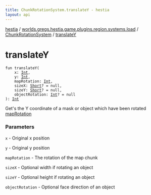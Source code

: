 ```yaml
---
title: ChunkRotationSystem.translateY - hestia
layout: api
---
```


<div class='api-docs-breadcrumbs'><a href="../../index.html">hestia</a> / <a href="../index.html">worlds.gregs.hestia.game.plugins.region.systems.load</a> / <a href="index.html">ChunkRotationSystem</a> / <a href="./translate-y.html">translateY</a></div>

# translateY

<div class="signature"><code><span class="keyword">fun </span><span class="identifier">translateY</span><span class="symbol">(</span><br/>&nbsp;&nbsp;&nbsp;&nbsp;<span class="parameterName" id="worlds.gregs.hestia.game.plugins.region.systems.load.ChunkRotationSystem$translateY(kotlin.Int, kotlin.Int, kotlin.Int, kotlin.Short, kotlin.Short, kotlin.Int)/x">x</span><span class="symbol">:</span>&nbsp;<a href="https://kotlinlang.org/api/latest/jvm/stdlib/kotlin/-int/index.html"><span class="identifier">Int</span></a><span class="symbol">, </span><br/>&nbsp;&nbsp;&nbsp;&nbsp;<span class="parameterName" id="worlds.gregs.hestia.game.plugins.region.systems.load.ChunkRotationSystem$translateY(kotlin.Int, kotlin.Int, kotlin.Int, kotlin.Short, kotlin.Short, kotlin.Int)/y">y</span><span class="symbol">:</span>&nbsp;<a href="https://kotlinlang.org/api/latest/jvm/stdlib/kotlin/-int/index.html"><span class="identifier">Int</span></a><span class="symbol">, </span><br/>&nbsp;&nbsp;&nbsp;&nbsp;<span class="parameterName" id="worlds.gregs.hestia.game.plugins.region.systems.load.ChunkRotationSystem$translateY(kotlin.Int, kotlin.Int, kotlin.Int, kotlin.Short, kotlin.Short, kotlin.Int)/mapRotation">mapRotation</span><span class="symbol">:</span>&nbsp;<a href="https://kotlinlang.org/api/latest/jvm/stdlib/kotlin/-int/index.html"><span class="identifier">Int</span></a><span class="symbol">, </span><br/>&nbsp;&nbsp;&nbsp;&nbsp;<span class="parameterName" id="worlds.gregs.hestia.game.plugins.region.systems.load.ChunkRotationSystem$translateY(kotlin.Int, kotlin.Int, kotlin.Int, kotlin.Short, kotlin.Short, kotlin.Int)/sizeX">sizeX</span><span class="symbol">:</span>&nbsp;<a href="https://kotlinlang.org/api/latest/jvm/stdlib/kotlin/-short/index.html"><span class="identifier">Short</span></a><span class="symbol">?</span>&nbsp;<span class="symbol">=</span>&nbsp;null<span class="symbol">, </span><br/>&nbsp;&nbsp;&nbsp;&nbsp;<span class="parameterName" id="worlds.gregs.hestia.game.plugins.region.systems.load.ChunkRotationSystem$translateY(kotlin.Int, kotlin.Int, kotlin.Int, kotlin.Short, kotlin.Short, kotlin.Int)/sizeY">sizeY</span><span class="symbol">:</span>&nbsp;<a href="https://kotlinlang.org/api/latest/jvm/stdlib/kotlin/-short/index.html"><span class="identifier">Short</span></a><span class="symbol">?</span>&nbsp;<span class="symbol">=</span>&nbsp;null<span class="symbol">, </span><br/>&nbsp;&nbsp;&nbsp;&nbsp;<span class="parameterName" id="worlds.gregs.hestia.game.plugins.region.systems.load.ChunkRotationSystem$translateY(kotlin.Int, kotlin.Int, kotlin.Int, kotlin.Short, kotlin.Short, kotlin.Int)/objectRotation">objectRotation</span><span class="symbol">:</span>&nbsp;<a href="https://kotlinlang.org/api/latest/jvm/stdlib/kotlin/-int/index.html"><span class="identifier">Int</span></a><span class="symbol">?</span>&nbsp;<span class="symbol">=</span>&nbsp;null<br/><span class="symbol">)</span><span class="symbol">: </span><a href="https://kotlinlang.org/api/latest/jvm/stdlib/kotlin/-int/index.html"><span class="identifier">Int</span></a></code></div>

Get's the Y coordinate of a mask or object which have been rotated <a href="translate-y.html#worlds.gregs.hestia.game.plugins.region.systems.load.ChunkRotationSystem$translateY(kotlin.Int, kotlin.Int, kotlin.Int, kotlin.Short, kotlin.Short, kotlin.Int)/mapRotation">mapRotation</a>

### Parameters

<code>x</code> - Original x position

<code>y</code> - Original y position

<code>mapRotation</code> - The rotation of the map chunk

<code>sizeX</code> - Optional width if rotating an object

<code>sizeY</code> - Optional height if rotating an object

<code>objectRotation</code> - Optional face direction of an object